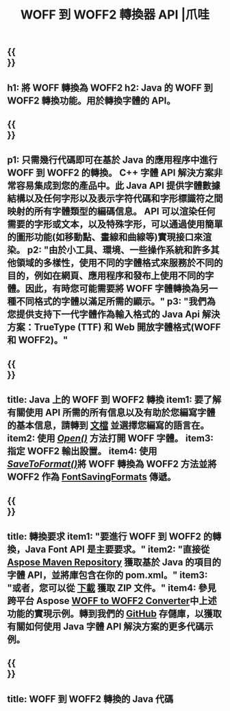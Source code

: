 ﻿---
translation: true
template: /_templates/conversion-child-java.md
title: WOFF 到 WOFF2 轉換器 API |爪哇
description: 在 Windows 和 Linux 上使用 Java API 將 WOFF 轉換為 WOFF2。將此原生 WOFF 到 WOFF2 字體轉換功能集成到您自己的解決方案中。
keywords: woff 到 woff2 java api, woff2woff2 java 解決方案, woff 到 woff2 java
url: /java/conversion/woff-to-woff2/
family: font
platformtag: java
feature: conversion
informat: WOFF
outformat: WOFF2
faq: faqchild
otherformats: TTF
---

{{<section banner>}}
---
h1: 將 WOFF 轉換為 WOFF2
h2: Java 的 WOFF 到 WOFF2 轉換功能。用於轉換字體的 API。
---

{{<section overview>}}
---
p1: 只需幾行代碼即可在基於 Java 的應用程序中進行 WOFF 到 WOFF2 的轉換。 С++ 字體 API 解決方案非常容易集成到您的產品中。此 Java API 提供字體數據結構以及任何字形以及表示字符代碼和字形標識符之間映射的所有字體類型的編碼信息。 API 可以渲染任何需要的字形或文本，以及特殊字形，可以通過使用簡單的圖形功能(如移動點、畫線和曲線等)實現接口來渲染。
p2: "由於小工具、環境、一些操作系統和許多其他領域的多樣性，使用不同的字體格式來服務於不同的目的，例如在網頁、應用程序和發布上使用不同的字體。因此，有時您可能需要將 WOFF 字體轉換為另一種不同格式的字體以滿足所需的顯示。"
p3: "我們為您提供支持下一代字體作為輸入格式的 Java Api 解決方案：TrueType (TTF) 和 Web 開放字體格式(WOFF 和 WOFF2)。"
---

{{<section feature1>}}
---
title: Java 上的 WOFF 到 WOFF2 轉換
item1: 要了解有關使用 API 所需的所有信息以及有助於您編寫字體的基本信息，請轉到 [文檔](https://docs.aspose.com/font/) 並選擇您編寫的語言在。
item2: 使用 [*Open()*](https://reference.aspose.com/font/java/com.aspose.font/Font#open-com.aspose.font.FontDefinition-) 方法打開 WOFF 字體。
item3: 指定 WOFF2 輸出設置。
item4: 使用  [*SaveToFormat()*](https://reference.aspose.com/font/java/com.aspose.font/Font#saveToFormat-java.io.OutputStream-com.aspose.font.FontSavingFormats-)將 WOFF 轉換為 WOFF2 方法並將 WOFF2 作為 [FontSavingFormats](https://reference.aspose.com/font/java/com.aspose.font/FontSavingFormats) 傳遞。
---

{{<section feature2>}}
---
title: 轉換要求
item1: "要進行 WOFF 到 WOFF2 的轉換，Java Font API 是主要要求。"
item2: "直接從 [Aspose Maven Repository](https://repository.aspose.com/font/) 獲取基於 Java 的項目的字體 API，並將庫包含在你的 pom.xml。"
item3: "或者，您可以從 [下載](https://releases.aspose.com/font/java/) 獲取 ZIP 文件。"
item4: 參見跨平台 Aspose [WOFF to WOFF2 Converter](https://products.aspose.app/font/conversion/woff-to-woff2)中上述功能的實現示例。轉到我們的 [GitHub](https://github.com/aspose-font/Aspose.Font-Documentation/tree/master/java-examples) 存儲庫，以獲取有關如何使用 Java 字體 API 解決方案的更多代碼示例。
---

{{<section codeexample>}}
---
title: WOFF 到 WOFF2 轉換的 Java 代碼
---
